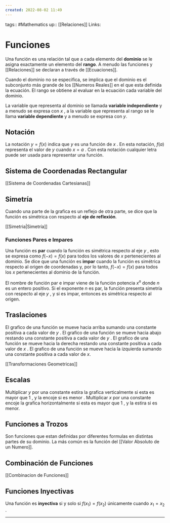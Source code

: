 ```yaml
---
created: 2022-08-02 11:49
---
```

tags:: #Mathematics 
up:: [[Relaciones]]
Links: 
# Funciones
Una función es una relación tal que a cada elemento del **dominio** se le asigna exactamente un elemento del **rango**. A menudo las funciones y [[Relaciones]] se declaran a través de [[Ecuaciones]].

Cuando el dominio no se especifica, se implica que el dominio es el subconjunto más grande de los [[Numeros Reales]] en el que esta definida la ecuación. El rango se obtiene al evaluar en la ecuación cada variable del dominio.

La variable que representa al dominio se llamada **variable independiente** y a menudo se expresa con $x$ , a la variable que representa al rango se le llama **variable dependiente** y a menudo se expresa con $y$.

## Notación
La notación $y=f(x)$ indica que $y$ es una función de $x$ . En esta notación, $f(a)$ representa el valor de $y$ cuando $x=a$ . Con esta notación cualquier letra puede ser usada para representar una función.

## Sistema de Coordenadas Rectangular
[[Sistema de Coordenadas Cartesianas]]

## Simetría
Cuando una parte de la grafica es un reflejo de otra parte, se dice que la función es simétrica con respecto al **eje de reflexión**.

[[Simetria|Simetría]]

### Funciones Pares e Impares
Una función es **par** cuando la función es simétrica respecto al eje $y$ , esto se expresa como $f(-x)=f(x)$ para todos los valores de $x$ pertenecientes al dominio. Se dice que una función es **impar** cuando la función es simétrica respecto al origen de coordenadas y, por lo tanto, $f(-x)=f(x)$ para todos los $x$ pertenecientes al dominio de la función.

El nombre de función par e impar viene de la función potencia $x^{n}$ donde $n$ es un entero positivo. Si el exponente $n$ es par, la función presenta simetría con respecto al eje $y$ , y si es impar, entonces es simétrica respecto al origen.

## Traslaciones
El grafico de una función se mueve hacia arriba sumando una constante positiva a cada valor de $y$ . El grafico de una función se mueve hacia abajo restando una constante positiva a cada valor de $y$ . El grafico de una función se mueve hacia la derecha restando una constante positiva a cada valor de $x$ . El grafico de una función se mueve hacia la izquierda sumando una constante positiva a cada valor de $x$.

[[Transformaciones Geometricas]]

## Escalas
Multiplicar $y$ por una constante estira la grafica verticalmente si esta es mayor que $1$ , y la encoje si es menor . Multiplicar $x$ por una constante encoje la grafica horizontalmente si esta es mayor que $1$ , y la estira si es menor.

## Funciones a Trozos
Son funciones que estan definidas por diferentes formulas en distintas partes de su dominio. La más común es la función del [[Valor Absoluto de un Numero]].

## Combinación de Funciones
[[Combinacion de Funciones]]

## Funciones Inyectivas
Una función es **inyectiva** si y solo si $f(x_{1})=f(x_{2})$ únicamente cuando $x_{1}=x_{2}$ .
___
